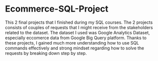 # Ecommerce-SQL-Project
This 2 final projects that I finished during my SQL courses. The 2 projects consists of couples of requests that I might receive from the stakeholders related to the dataset.
The dataset I used was Google Analytics Dataset, especially eccomerce data from Google Big Query platform. Thanks to these projects, I gained much more understanding how to use SQL commands effectively and strong mindset regarding how to solve the requests by breaking down step by step. 

